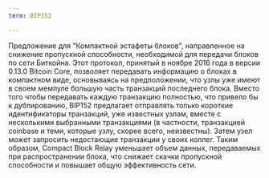 ```yaml
---
term: BIP152

---
```

Предложение для "Компактной эстафеты блоков", направленное на снижение пропускной способности, необходимой для передачи блоков по сети Биткойна. Этот протокол, принятый в ноябре 2016 года в версии 0.13.0 Bitcoin Core, позволяет передавать информацию о блоках в компактном виде, основываясь на предположении, что узлы уже имеют в своем мемпуле большую часть транзакций последнего блока. Вместо того чтобы передавать каждую транзакцию полностью, что привело бы к дублированию, BIP152 предлагает отправлять только короткие идентификаторы транзакций, уже известных узлам, вместе с несколькими выбранными транзакциями (в частности, транзакцией coinbase и теми, которые узлу, скорее всего, неизвестны). Затем узел может запросить недостающие транзакции у своих коллег. Таким образом, Compact Block Relay уменьшает объем данных, передаваемых при распространении блока, что снижает скачки пропускной способности и повышает общую эффективность сети.